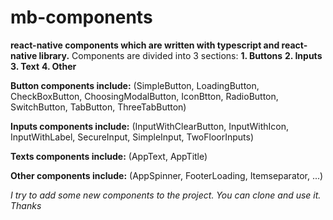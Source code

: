 # mb-components
**react-native components which are written with typescript and react-native library.**
Components are divided into 3 sections:
**1. Buttons**
**2. Inputs**
**3. Text**
**4. Other**

**Button components include:**
(SimpleButton, LoadingButton, CheckBoxButton, ChoosingModalButton, IconBtton, RadioButton, SwitchButton, TabButton, ThreeTabButton)

**Inputs components include:**
(InputWithClearButton, InputWithIcon, InputWithLabel, SecureInput, SimpleInput, TwoFloorInputs)

**Texts components include:**
(AppText, AppTitle)

**Other components include:**
(AppSpinner, FooterLoading, Itemseparator, ...)

_I try to add some new components to the project._
_You can clone and use it._
_Thanks_
